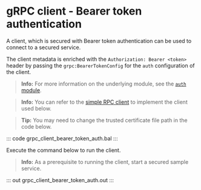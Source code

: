 # gRPC client - Bearer token authentication

A client, which is secured with Bearer token authentication can be used to connect to a secured service.

The client metadata is enriched with the `Authorization: Bearer <token>` header by passing the `grpc:BearerTokenConfig` for the `auth` configuration of the client.

>**Info:** For more information on the underlying module, see the [`auth` module](https://lib.ballerina.io/ballerina/auth/latest).

>**Info:** You can refer to the [simple RPC client](/learn/by-example/grpc-client-simple/) to implement the client used below.

>**Tip:** You may need to change the trusted certificate file path in the code below.

   ::: code grpc_client_bearer_token_auth.bal :::

Execute the command below to run the client.

>**Info:** As a prerequisite to running the client, start a secured sample service.

   ::: out grpc_client_bearer_token_auth.out :::
